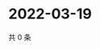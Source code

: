 # 2022-03-19

共 0 条

<!-- BEGIN WEIBO -->
<!-- 最后更新时间 Sat Mar 19 2022 01:18:34 GMT+0800 (China Standard Time) -->

<!-- END WEIBO -->
